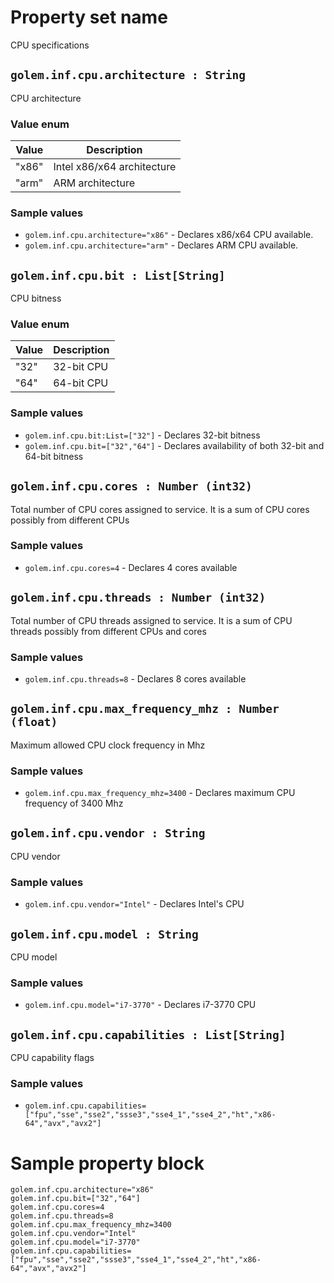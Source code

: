 # Property set name
CPU specifications

## `golem.inf.cpu.architecture : String`
CPU architecture
### Value enum
|Value| Description |
|---|---|
|"x86"|Intel x86/x64 architecture|
|"arm"|ARM architecture|
### Sample values
* `golem.inf.cpu.architecture="x86"` - Declares x86/x64 CPU available.
* `golem.inf.cpu.architecture="arm"` - Declares ARM CPU available.


## `golem.inf.cpu.bit : List[String]`
CPU bitness
### Value enum
|Value| Description |
|---|---|
|"32"|32-bit CPU|
|"64"|64-bit CPU|
### Sample values
* `golem.inf.cpu.bit:List=["32"]` - Declares 32-bit bitness
* `golem.inf.cpu.bit=["32","64"]` - Declares availability of both 32-bit and 64-bit bitness


## `golem.inf.cpu.cores : Number (int32)`
Total number of CPU cores assigned to service. It is a sum of CPU cores possibly from different CPUs
### Sample values
* `golem.inf.cpu.cores=4` - Declares 4 cores available


## `golem.inf.cpu.threads : Number (int32)`
Total number of CPU threads assigned to service. It is a sum of CPU threads possibly from different CPUs and cores
### Sample values
* `golem.inf.cpu.threads=8` - Declares 8 cores available


## `golem.inf.cpu.max_frequency_mhz : Number (float)`
Maximum allowed CPU clock frequency in Mhz
### Sample values
* `golem.inf.cpu.max_frequency_mhz=3400` - Declares maximum CPU frequency of 3400 Mhz 


## `golem.inf.cpu.vendor : String`
CPU vendor
### Sample values
* `golem.inf.cpu.vendor="Intel"` - Declares Intel's CPU 

## `golem.inf.cpu.model : String`
CPU model
### Sample values
* `golem.inf.cpu.model="i7-3770"` - Declares i7-3770 CPU

## `golem.inf.cpu.capabilities : List[String]`
CPU capability flags 
### Sample values
* `golem.inf.cpu.capabilities=["fpu","sse","sse2","ssse3","sse4_1","sse4_2","ht","x86-64","avx","avx2"]`

# Sample property block
```
golem.inf.cpu.architecture="x86"
golem.inf.cpu.bit=["32","64"]
golem.inf.cpu.cores=4
golem.inf.cpu.threads=8
golem.inf.cpu.max_frequency_mhz=3400
golem.inf.cpu.vendor="Intel"
golem.inf.cpu.model="i7-3770"
golem.inf.cpu.capabilities=["fpu","sse","sse2","ssse3","sse4_1","sse4_2","ht","x86-64","avx","avx2"]

```